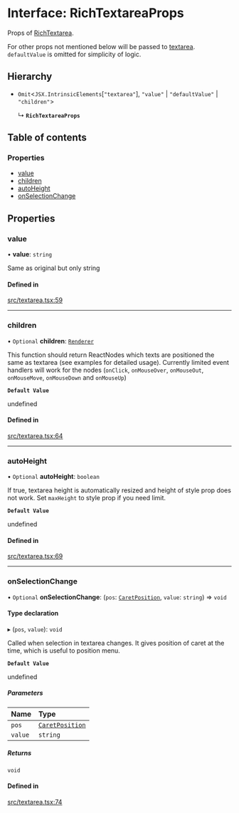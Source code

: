 # Interface: RichTextareaProps

Props of [RichTextarea](../API.md#richtextarea).

For other props not mentioned below will be passed to [textarea](https://developer.mozilla.org/en-US/docs/Web/API/HTMLTextAreaElement).
`defaultValue` is omitted for simplicity of logic.

## Hierarchy

- `Omit`<`JSX.IntrinsicElements`[``"textarea"``], ``"value"`` \| ``"defaultValue"`` \| ``"children"``\>

  ↳ **`RichTextareaProps`**

## Table of contents

### Properties

- [value](RichTextareaProps.md#value)
- [children](RichTextareaProps.md#children)
- [autoHeight](RichTextareaProps.md#autoheight)
- [onSelectionChange](RichTextareaProps.md#onselectionchange)

## Properties

### value

• **value**: `string`

Same as original but only string

#### Defined in

[src/textarea.tsx:59](https://github.com/inokawa/rich-textarea/blob/67f6b60/src/textarea.tsx#L59)

___

### children

• `Optional` **children**: [`Renderer`](../API.md#renderer)

This function should return ReactNodes which texts are positioned the same as textarea (see examples for detailed usage). Currently limited event handlers will work for the nodes (`onClick`, `onMouseOver`, `onMouseOut`, `onMouseMove`, `onMouseDown` and `onMouseUp`)

**`Default Value`**

undefined

#### Defined in

[src/textarea.tsx:64](https://github.com/inokawa/rich-textarea/blob/67f6b60/src/textarea.tsx#L64)

___

### autoHeight

• `Optional` **autoHeight**: `boolean`

If true, textarea height is automatically resized and height of style prop does not work. Set `maxHeight` to style prop if you need limit.

**`Default Value`**

undefined

#### Defined in

[src/textarea.tsx:69](https://github.com/inokawa/rich-textarea/blob/67f6b60/src/textarea.tsx#L69)

___

### onSelectionChange

• `Optional` **onSelectionChange**: (`pos`: [`CaretPosition`](../API.md#caretposition), `value`: `string`) => `void`

#### Type declaration

▸ (`pos`, `value`): `void`

Called when selection in textarea changes. It gives position of caret at the time, which is useful to position menu.

**`Default Value`**

undefined

##### Parameters

| Name | Type |
| :------ | :------ |
| `pos` | [`CaretPosition`](../API.md#caretposition) |
| `value` | `string` |

##### Returns

`void`

#### Defined in

[src/textarea.tsx:74](https://github.com/inokawa/rich-textarea/blob/67f6b60/src/textarea.tsx#L74)
